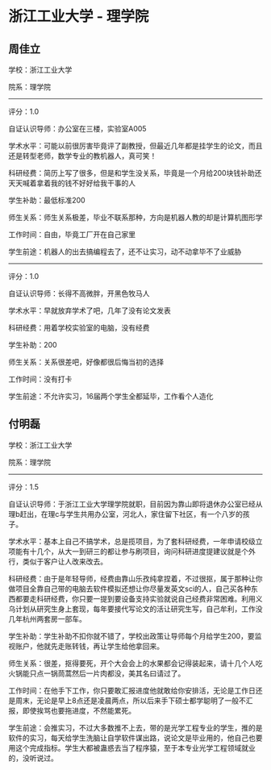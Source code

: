 # 浙江工业大学 - 理学院

## 周佳立

学校：浙江工业大学

院系：理学院

* * *

评分：1.0

自证认识导师：办公室在三楼，实验室A005

学术水平：可能以前很厉害毕竟评了副教授，但最近几年都是挂学生的论文，而且还是转型老师，数学专业的教机器人，真可笑！

科研经费：简历上写了很多，但是和学生没关系，毕竟是一个月给200块钱补助还天天喊着拿着我的钱不好好给我干事的人

学生补助：最低标准200

师生关系：师生关系极差，毕业不联系那种，方向是机器人教的却是计算机图形学

工作时间：自由，毕竟工厂开在自己家里

学生前途：机器人的出去搞编程去了，还不让实习，动不动拿毕不了业威胁

* * *

评分：1.0

自证认识导师：长得不高微胖，开黑色牧马人

学术水平：早就放弃学术了吧，几年了没有论文发表

科研经费：用着学校实验室的电脑，没有经费

学生补助：200

师生关系：关系很差吧，好像都很后悔当初的选择

工作时间：没有打卡

学生前途：不允许实习，16届两个学生全都延毕，工作看个人造化

## 付明磊

学校：浙江工业大学

院系：理学院

* * *

评分：1.5

自证认识导师：于浙江工业大学理学院就职，目前因为靠山即将退休办公室已经从理b赶出，在理c与学生共用办公室，河北人，家住留下社区，有一个八岁的孩子。

学术水平：基本上自己不搞学术，总是揽项目，为了套科研经费，一年申请校级立项能有十几个，从大一到研三的都让参与刷项目，询问科研进度提建议就是个外行，类似于客户让人改来改去。

科研经费：由于是年轻导师，经费由靠山乐孜纯拿捏着，不过很抠，属于那种让你做项目全靠自己带的电脑去软件模拟还想让你尽量发英文sci的人，自己买各种东西都要走科研经费，你只要一提到要设备支持实验就说自己经费非常困难。利用义乌计划从研究生身上套现，每年要接代写论文的活让研究生写，自己牟利，工作没几年杭州两套房一部车。

学生补助：学生补助不扣你就不错了，学校出政策让导师每个月给学生200，要监视账户，他就先走账转钱，再让学生给他拿回来。

师生关系：很差，抠得要死，开个大会会上的水果都会记得装起来，请十几个人吃火锅能只点一锅茼蒿然后一片肉都没，美其名曰请过了。

工作时间：在他手下工作，你只要敢汇报进度他就敢给你安排活，无论是工作日还是周末，无论是早上8点还是凌晨两点，所以后来手下硕士都学聪明了一般不汇报，即使挨骂也要拖进度，不然能累死。

学生前途：会推实习，不过大多数推不上去，带的是光学工程专业的学生，推的是软件的实习，每天给学生洗脑让自学软件谋出路，说论文是毕业用的，他自己也要用这个完成指标。学生大都被蛊惑去当了程序猿，至于本专业光学工程领域就业的，没听说过。